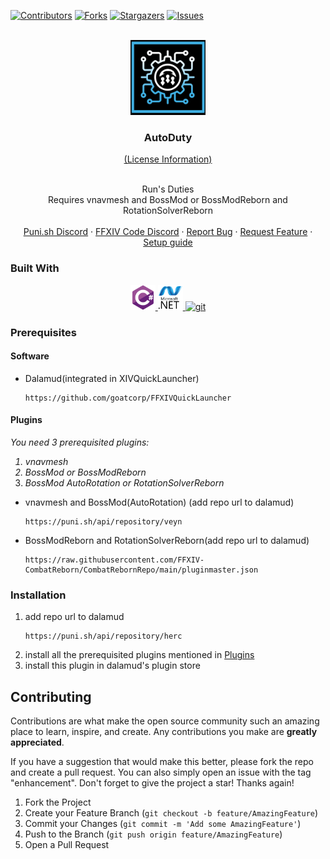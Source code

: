 <!-- Improved compatibility of back to top link: See: https://github.com/othneildrew/Best-README-Template/pull/73 -->
<a id="readme-top"></a>
<!--
*** Thanks for checking out the Best-README-Template. If you have a suggestion
*** that would make this better, please fork the repo and create a pull request
*** or simply open an issue with the tag "enhancement".
*** Don't forget to give the project a star!
*** Thanks again! Now go create something AMAZING! :D
-->



<!-- PROJECT SHIELDS -->
<!--
*** I'm using markdown "reference style" links for readability.
*** Reference links are enclosed in brackets [ ] instead of parentheses ( ).
*** See the bottom of this document for the declaration of the reference variables
*** for contributors-url, forks-url, etc. This is an optional, concise syntax you may use.
*** https://www.markdownguide.org/basic-syntax/#reference-style-links
-->
[![Contributors][contributors-shield]][contributors-url]
[![Forks][forks-shield]][forks-url]
[![Stargazers][stars-shield]][stars-url]
[![Issues][issues-shield]][issues-url]



<!-- PROJECT LOGO -->
<br />
<div align="center">
  <a href="https://github.com/ffxivcode/AutoDuty">
    <img src="./logo.png" alt="Logo" width="120" height="120">
  </a>

<h3 align="center"><b>AutoDuty</b></h3>
 <a href="https://docs.github.com/en/repositories/managing-your-repositorys-settings-and-features/customizing-your-repository/licensing-a-repository#:~:text=You%27re%20under%20no,for%20your%20project.">(License Information)</a>

  <p align="center">
     <br />
    Run's Duties <br /> Requires vnavmesh and BossMod or BossModReborn and RotationSolverReborn
    <br />
    <!--<a href="https://github.com/ffxivcode/AutoDuty"><strong>Explore the docs »</strong></a>
    <br />-->
    <br />
 <a href="https://discord.com/channels/1001823907193552978/1236757595738476725">Puni.sh Discord</a>
    ·
 <a href="https://discord.com/channels/1241050921732014090/1273374407653462017">FFXIV Code Discord</a>
    ·
    <a
    · href="https://github.com/ffxivcode/AutoDuty/issues/new?labels=bug&template=bug-report---.md">Report Bug</a>
    ·
    <a href="https://github.com/ffxivcode/AutoDuty/issues/new?labels=enhancement&template=feature-request---.md">Request Feature</a>
    ·
    <a href="https://discord.com/channels/1001823907193552978/1236757595738476725/1243059104528994334">Setup guide</a>
    
  </p>
</div>

<!-- ABOUT THE PROJECT
## About The Project
this is the place of showing screenshots of using this plugin

[![Product Name Screen Shot][product-screenshot]](https://example.com)

Here's a blank template to get started: To avoid retyping too much info. Do a search and replace with your text editor for the following: `ffxivcode`, `AutoDuty`, `twitter_handle`, `linkedin_username`, `email_client`, `email`, `project_title`, `project_description`

<p align="right">(<a href="#readme-top">back to top</a>)</p>
-->


### Built With

<p align = "center"><a href="https://www.w3schools.com/cs/" target="_blank" rel="noreferrer"> <img src="https://raw.githubusercontent.com/devicons/devicon/master/icons/csharp/csharp-original.svg" alt="csharp" width="40" height="40"/> </a>
<a href="https://dotnet.microsoft.com/" target="_blank" rel="noreferrer"> <img src="https://raw.githubusercontent.com/devicons/devicon/master/icons/dot-net/dot-net-original-wordmark.svg" alt="dotnet" width="40" height="40"/> </a>
<a href="https://git-scm.com/" target="_blank" rel="noreferrer"> <img src="https://www.vectorlogo.zone/logos/git-scm/git-scm-icon.svg" alt="git" width="40" height="40"/> </a></p>

<!-- GETTING STARTED
## Getting Started

this is the place to show how to use this plugin
but i haven't tried it yet so i leave it empty lol
-->

### Prerequisites
#### Software
* Dalamud(integrated in XIVQuickLauncher)
  ```
  https://github.com/goatcorp/FFXIVQuickLauncher
  ```
#### Plugins
<i> You need 3 prerequisited plugins:
1. vnavmesh
2. BossMod or BossModReborn
3. BossMod AutoRotation or RotationSolverReborn </i>

* vnavmesh and BossMod(AutoRotation) (add repo url to dalamud)
  ```
  https://puni.sh/api/repository/veyn
  ```

* BossModReborn and RotationSolverReborn(add repo url to dalamud)
  ```
  https://raw.githubusercontent.com/FFXIV-CombatReborn/CombatRebornRepo/main/pluginmaster.json
  ```

### Installation

1. add repo url to dalamud
   ```
   https://puni.sh/api/repository/herc
   ```
2. install all the prerequisited plugins mentioned in <a href="#plugins">Plugins</a>
3. install this plugin in dalamud's plugin store

<!-- CONTRIBUTING -->
## Contributing

Contributions are what make the open source community such an amazing place to learn, inspire, and create. Any contributions you make are **greatly appreciated**.

If you have a suggestion that would make this better, please fork the repo and create a pull request. You can also simply open an issue with the tag "enhancement".
Don't forget to give the project a star! Thanks again!

1. Fork the Project
2. Create your Feature Branch (`git checkout -b feature/AmazingFeature`)
3. Commit your Changes (`git commit -m 'Add some AmazingFeature'`)
4. Push to the Branch (`git push origin feature/AmazingFeature`)
5. Open a Pull Request

<!-- MARKDOWN LINKS & IMAGES -->
<!-- https://www.markdownguide.org/basic-syntax/#reference-style-links -->
[contributors-shield]: https://img.shields.io/github/contributors/ffxivcode/AutoDuty.svg?style=for-the-badge
[contributors-url]: https://github.com/ffxivcode/AutoDuty/graphs/contributors
[forks-shield]: https://img.shields.io/github/forks/ffxivcode/AutoDuty.svg?style=for-the-badge
[forks-url]: https://github.com/ffxivcode/AutoDuty/network/members
[stars-shield]: https://img.shields.io/github/stars/ffxivcode/AutoDuty.svg?style=for-the-badge
[stars-url]: https://github.com/ffxivcode/AutoDuty/stargazers
[issues-shield]: https://img.shields.io/github/issues/ffxivcode/AutoDuty.svg?style=for-the-badge
[issues-url]: https://github.com/ffxivcode/AutoDuty/issues
